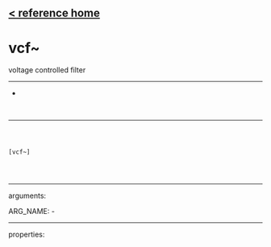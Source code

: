 [< reference home](index.html)
---

# vcf~


voltage controlled filter

---

-
<br>


---


```



[vcf~]


            
```

---
arguments:

ARG_NAME: -<br>

---
properties:


